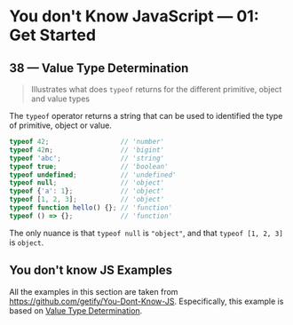# You don't Know JavaScript &mdash; 01: Get Started
## 38 &mdash; Value Type Determination  
> Illustrates what does `typeof` returns for the different primitive, object and value types


The `typeof` operator returns a string that can be used to identified the type of primitive, object or value.


```javascript
typeof 42;                  // 'number'
typeof 42n;                 // 'bigint'
typeof 'abc';               // 'string'
typeof true;                // 'boolean'
typeof undefined;           // 'undefined'
typeof null;                // 'object'
typeof {'a': 1};            // 'object'
typeof [1, 2, 3];           // 'object'
typeof function hello() {}; // 'function'
typeof () => {};            // 'function'
```

The only nuance is that `typeof null` is `"object"`, and that `typeof [1, 2, 3]` is `object`.

## You don't know JS Examples
All the examples in this section are taken from https://github.com/getify/You-Dont-Know-JS.
Especifically, this example is based on [Value Type Determination](https://github.com/getify/You-Dont-Know-JS/blob/2nd-ed/get-started/ch2.md#value-type-determination).

